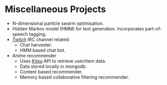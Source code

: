 # Miscellaneous Projects

- N-dimensional particle swarm optimisation.
- Hidden Markov model (HMM) for text generation. Incorporates part-of-speech tagging.
- [Twitch][twitch] IRC channel related:
  - Chat harvester.
  - HMM based chat bot.
- Anime recommender
  - Uses [Kitsu][kitsu] API to retrieve user/item data.
  - Data stored locally in mongodb.
  - Content based recommender.
  - Memory based collaborative filtering recommender.

[twitch]: twitch.tv
[kitsu]: kitsu.io
